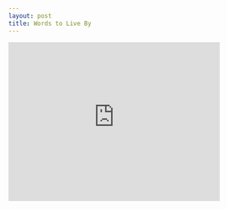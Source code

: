 ```yaml
---
layout: post
title: Words to Live By
--- 
```


<iframe width="420" height="315" src="https://www.youtube.com/embed/D1R-jKKp3NA" frameborder="0" allowfullscreen></iframe>
